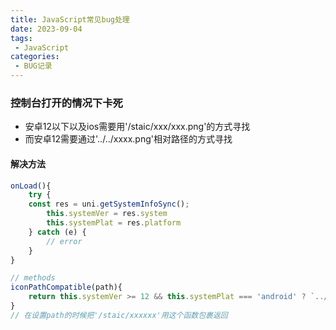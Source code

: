 ```yaml
---
title: JavaScript常见bug处理
date: 2023-09-04
tags:
 - JavaScript
categories:
 - BUG记录
---
```


### 控制台打开的情况下卡死
- 安卓12以下以及ios需要用'/staic/xxx/xxx.png'的方式寻找
- 而安卓12需要通过'../../xxxx.png'相对路径的方式寻找
#### 解决方法
```js
onLoad(){
    try {
    const res = uni.getSystemInfoSync();
        this.systemVer = res.system
        this.systemPlat = res.platform
    } catch (e) {
        // error
    }
}

// methods
iconPathCompatible(path){
	return this.systemVer >= 12 && this.systemPlat === 'android' ? `../..${path}`:path
}
// 在设置path的时候把'/staic/xxxxxx'用这个函数包裹返回
```